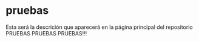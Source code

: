 # pruebas
Esta será la descrición que aparecerá en la página principal del repositorio
PRUEBAS
PRUEBAS
PRUEBAS!!!
